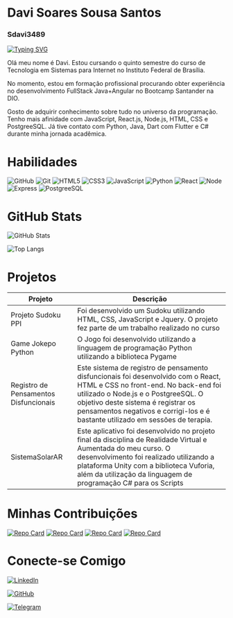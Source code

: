 # Davi Soares Sousa Santos
### Sdavi3489
[![Typing SVG](https://readme-typing-svg.herokuapp.com?font=Fira+Code&pause=1000&color=0C850E&background=000000&width=435&lines=%24+echo+%22Ol%C3%A1+meu+nome+%C3%A9+Davi!%22)](https://git.io/typing-svg)

Olá meu nome é Davi. Estou cursando o quinto semestre do curso de Tecnologia em Sistemas para Internet no Instituto Federal de Brasília.

No momento, estou em formação profissional procurando obter experiência no desenvolvimento FullStack Java+Angular no Bootcamp Santander na DIO.

Gosto de adquirir conhecimento sobre tudo no universo da programação. Tenho mais afinidade com JavaScript, React.js, Node.js, HTML, CSS e PostgreeSQL. Já tive contato com Python, Java, Dart com Flutter e C# durante minha jornada acadêmica.

# Habilidades
![GitHub](https://img.shields.io/badge/GitHub-100000?style=for-the-badge&logo=github&logoColor=white)
![Git](https://img.shields.io/badge/GIT-E44C30?style=for-the-badge&logo=git&logoColor=white)
![HTML5](https://img.shields.io/badge/HTML5-000?style=for-the-badge&logo=html5)
![CSS3](https://img.shields.io/badge/CSS3-000?style=for-the-badge&logo=css3&logoColor=264CE4)
![JavaScript](https://img.shields.io/badge/JavaScript-000?style=for-the-badge&logo=javascript)
![Python](https://img.shields.io/badge/Python-000?style=for-the-badge&logo=python)
![React](https://img.shields.io/badge/React-000?style=for-the-badge&logo=react)
![Node](https://img.shields.io/badge/Node.js-43853D?style=for-the-badge&logo=node.js&logoColor=white)
![Express](https://img.shields.io/badge/Express.js-404D59?style=for-the-badge)
![PostgreeSQL](https://img.shields.io/badge/PostgreSQL-316192?style=for-the-badge&logo=postgresql&logoColor=white)


# GitHub Stats
![GitHub Stats](https://github-readme-stats.vercel.app/api?username=Sdavi3489&theme=transparent&bg_color=000&border_color=30A3DC&show_icons=true&icon_color=30A3DC&title_color=E94D5F&text_color=FFF)

![Top Langs](https://github-readme-stats-git-masterrstaa-rickstaa.vercel.app/api/top-langs/?username=Sdavi3489&layout=compact&bg_color=000&border_color=30A3DC&title_color=E94D5F&text_color=FFF)


# Projetos
|Projeto|Descrição|
|-------|---------|
|Projeto Sudoku PPI|Foi desenvolvido um Sudoku utilizando HTML, CSS, JavaScript e Jquery. O projeto fez parte de um trabalho realizado no curso|
|Game Jokepo Python|O Jogo foi desenvolvido utilizando a linguagem de programação Python utilizando a biblioteca Pygame|
|Registro de Pensamentos Disfuncionais|Este sistema de registro de pensamento disfuncionais foi desenvolvido com o React, HTML e CSS no front-end. No back-end foi utilizado o Node.js e o PostgreeSQL. O objetivo deste sistema é registrar os pensamentos negativos e corrigi-los e é bastante utilizado em sessões de terapia.|
|SistemaSolarAR|Este aplicativo foi desenvolvido no projeto final da disciplina de Realidade Virtual e Aumentada do meu curso. O desenvolvimento foi realizado utilizando a plataforma Unity com a biblioteca Vuforia, além da utilização da linguagem de programação C# para os Scripts|

# Minhas Contribuições
[![Repo Card](https://github-readme-stats.vercel.app/api/pin/?username=Sdavi3489&repo=dio-lab-open-source&bg_color=000&border_color=30A3DC&show_icons=true&icon_color=30A3DC&title_color=E94D5F&text_color=FFF)](https://github.com/Sdavi3489/dio-lab-open-source)
[![Repo Card](https://github-readme-stats.vercel.app/api/pin/?username=Sdavi3489&repo=js-developer-pokedex&bg_color=000&border_color=30A3DC&show_icons=true&icon_color=30A3DC&title_color=E94D5F&text_color=FFF)](https://github.com/Sdavi3489/js-developer-pokedex)
[![Repo Card](https://github-readme-stats.vercel.app/api/pin/?username=Sdavi3489&repo=SistemaSolar3D-AR&bg_color=000&border_color=30A3DC&show_icons=true&icon_color=30A3DC&title_color=E94D5F&text_color=FFF)](https://github.com/Sdavi3489/SistemaSolar3D-AR)
[![Repo Card](https://github-readme-stats.vercel.app/api/pin/?username=Sdavi3489&repo=registro_pensamentos_disfuncionais&bg_color=000&border_color=30A3DC&show_icons=true&icon_color=30A3DC&title_color=E94D5F&text_color=FFF)](https://github.com/Sdavi3489/registro_pensamentos_disfuncionais)

# Conecte-se Comigo
[![LinkedIn](https://img.shields.io/badge/LinkedIn-000?style=for-the-badge&logo=linkedin&logoColor=0E76A8)](https://www.linkedin.com/in/davi-soares-aa3761289/)

[![GitHub](https://img.shields.io/badge/GitHub-100000?style=for-the-badge&logo=github&logoColor=white)](https://github.com/Sdavi3489)

[![Telegram](https://img.shields.io/badge/Telegram-2CA5E0?style=for-the-badge&logo=telegram&logoColor=white)](https://t.me/sdavi3489)
